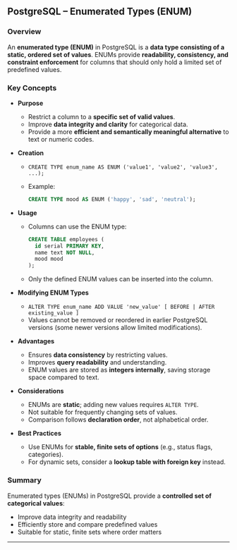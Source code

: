 ## PostgreSQL – Enumerated Types (ENUM)

### Overview

An **enumerated type (ENUM)** in PostgreSQL is a **data type consisting of a static, ordered set of values**. ENUMs provide **readability, consistency, and constraint enforcement** for columns that should only hold a limited set of predefined values.

### Key Concepts

* **Purpose**

  * Restrict a column to a **specific set of valid values**.
  * Improve **data integrity and clarity** for categorical data.
  * Provide a more **efficient and semantically meaningful alternative** to text or numeric codes.

* **Creation**

  * `CREATE TYPE enum_name AS ENUM ('value1', 'value2', 'value3', ...);`
  * Example:

    ```sql
    CREATE TYPE mood AS ENUM ('happy', 'sad', 'neutral');
    ```

* **Usage**

  * Columns can use the ENUM type:

    ```sql
    CREATE TABLE employees (
      id serial PRIMARY KEY,
      name text NOT NULL,
      mood mood
    );
    ```
  * Only the defined ENUM values can be inserted into the column.

* **Modifying ENUM Types**

  * `ALTER TYPE enum_name ADD VALUE 'new_value' [ BEFORE | AFTER existing_value ]`
  * Values cannot be removed or reordered in earlier PostgreSQL versions (some newer versions allow limited modifications).

* **Advantages**

  * Ensures **data consistency** by restricting values.
  * Improves **query readability** and understanding.
  * ENUM values are stored as **integers internally**, saving storage space compared to text.

* **Considerations**

  * ENUMs are **static**; adding new values requires `ALTER TYPE`.
  * Not suitable for frequently changing sets of values.
  * Comparison follows **declaration order**, not alphabetical order.

* **Best Practices**

  * Use ENUMs for **stable, finite sets of options** (e.g., status flags, categories).
  * For dynamic sets, consider a **lookup table with foreign key** instead.

### Summary

Enumerated types (ENUMs) in PostgreSQL provide a **controlled set of categorical values**:

* Improve data integrity and readability
* Efficiently store and compare predefined values
* Suitable for static, finite sets where order matters

---
